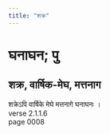 ```yaml
---
title: "शक्र"
---
```


# घनाघन; पु
## शक्र, वार्षिक-मेघ, मत्तनाग
शक्रेऽपि वार्षिके मेघे मत्तनागे घनाघनः ।<br />verse 2.1.1.6<br />page 0008

